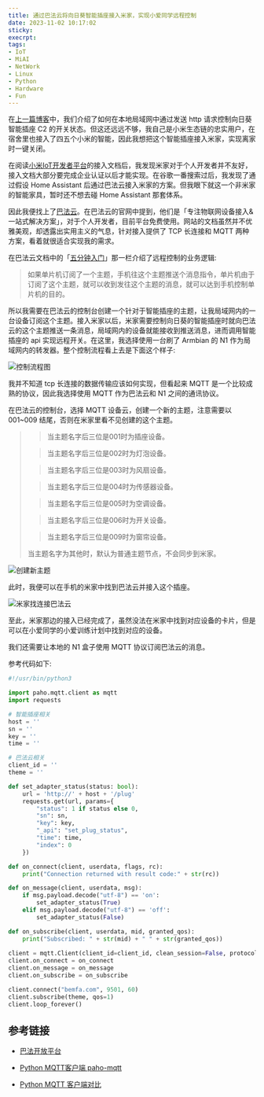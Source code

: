```yaml
---
title: 通过巴法云将向日葵智能插座接入米家，实现小爱同学远程控制
date: 2023-11-02 10:17:02
sticky:
execrpt:
tags:
- IoT
- MiAI
- NetWork
- Linux
- Python
- Hardware
- Fun
---
```


在[上一篇博客](/2023/11/01/unveiling-sunflower-smart-adapter-api-intercepting-utilizing-api-android-packet-sniffing/)中，我们介绍了如何在本地局域网中通过发送 http 请求控制向日葵智能插座 C2 的开关状态。但这还远远不够，我自己是小米生态链的忠实用户，在宿舍里也接入了四五个小米的智能，因此我想把这个智能插座接入米家，实现离家时一键关闭。

在阅读[小米IoT开发者平台](https://iot.mi.com/)的接入文档后，我发现米家对于个人开发者并不友好，接入文档大部分要完成企业认证以后才能实现。在谷歌一番搜索过后，我发现了通过假设 Home Assistant 后通过巴法云接入米家的方案。但我眼下就这一个非米家的智能家具，暂时还不想去碰 Home Assistant 那套体系。

因此我便找上了[巴法云](https://cloud.bemfa.com/)。在巴法云的官网中提到，他们是「专注物联网设备接入&一站式解决方案」，对于个人开发者，目前平台免费使用。网站的文档虽然并不优雅美观，却透露出实用主义的气息，针对接入提供了 TCP 长连接和 MQTT 两种方案，看着就很适合实现我的需求。

在巴法云文档中的「[五分钟入门](https://cloud.bemfa.com/docs/#/?id=_21-%e8%ae%a2%e9%98%85%e5%8f%91%e5%b8%83%e6%a8%a1%e5%bc%8f)」那一栏介绍了远程控制的业务逻辑:

> 如果单片机订阅了一个主题，手机往这个主题推送个消息指令，单片机由于订阅了这个主题，就可以收到发往这个主题的消息，就可以达到手机控制单片机的目的。

所以我需要在巴法云的控制台创建一个针对于智能插座的主题，让我局域网内的一台设备订阅这个主题。接入米家以后，米家需要控制向日葵的智能插座时就向巴法云的这个主题推送一条消息，局域网内的设备就能接收到推送消息，进而调用智能插座的 api 实现远程开关。在这里，我选择使用一台刷了 Armbian 的 N1 作为局域网内的转发器。整个控制流程看上去是下面这个样子:

![控制流程图](https://bu.dusays.com/2023/11/02/65430fbf56dee.png)

我并不知道 tcp 长连接的数据传输应该如何实现，但看起来 MQTT 是一个比较成熟的协议，因此我选择使用 MQTT 作为巴法云和 N1 之间的通讯协议。

在巴法云的控制台，选择 MQTT 设备云，创建一个新的主题，注意需要以 001~009 结尾，否则在米家里看不见创建的这个主题。

> > 当主题名字后三位是001时为插座设备。
>
> > 当主题名字后三位是002时为灯泡设备。
>
> > 当主题名字后三位是003时为风扇设备。
>
> > 当主题名字后三位是004时为传感器设备。
>
> > 当主题名字后三位是005时为空调设备。
>
> > 当主题名字后三位是006时为开关设备。
>
> > 当主题名字后三位是009时为窗帘设备。
>
> 当主题名字为其他时，默认为普通主题节点，不会同步到米家。

![创建新主题](https://bu.dusays.com/2023/11/02/654310bb3133b.png)

此时，我便可以在手机的米家中找到巴法云并接入这个插座。

![米家找连接巴法云](https://bu.dusays.com/2023/11/02/654312974e393.png)

至此，米家那边的接入已经完成了，虽然没法在米家中找到对应设备的卡片，但是可以在小爱同学的小爱训练计划中找到对应的设备。

我们还需要让本地的 N1 盒子使用 MQTT 协议订阅巴法云的消息。

参考代码如下:

```python
#!/usr/bin/python3

import paho.mqtt.client as mqtt
import requests

# 智能插座相关
host = ''
sn = ''
key = ''
time = ''

# 巴法云相关
client_id = ''
theme = ''

def set_adapter_status(status: bool):
    url = 'http://' + host + '/plug'
    requests.get(url, params={
        "status": 1 if status else 0,
        "sn": sn,
        "key": key,
        "_api": "set_plug_status",
        "time": time,
        "index": 0
    })

def on_connect(client, userdata, flags, rc):
    print("Connection returned with result code:" + str(rc))

def on_message(client, userdata, msg):
    if msg.payload.decode("utf-8") == 'on':
        set_adapter_status(True)
    elif msg.payload.decode("utf-8") == 'off':
        set_adapter_status(False)

def on_subscribe(client, userdata, mid, granted_qos):
    print("Subscribed: " + str(mid) + " " + str(granted_qos))
    
client = mqtt.Client(client_id=client_id, clean_session=False, protocol=mqtt.MQTTv311)
client.on_connect = on_connect
client.on_message = on_message
client.on_subscribe = on_subscribe

client.connect("bemfa.com", 9501, 60)
client.subscribe(theme, qos=1)
client.loop_forever()
```

## 参考链接

- [巴法开放平台](https://cloud.bemfa.com/docs/#/)

- [Python MQTT客户端  paho-mqtt](https://www.cnblogs.com/Mickey-7/p/17402095.html)
- [Python MQTT 客户端对比](https://www.emqx.com/zh/blog/comparision-of-python-mqtt-client)
